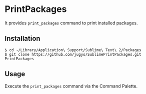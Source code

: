 PrintPackages
====

It provides `print_packages` command to print installed packages.

## Installation

    $ cd ~/Library/Application\ Support/Sublime\ Text\ 2/Packages
    $ git clone https://github.com/jugyo/SublimePrintPackages.git PrintPackages

## Usage

Execute the `print_packages` command via the Command Palette.

